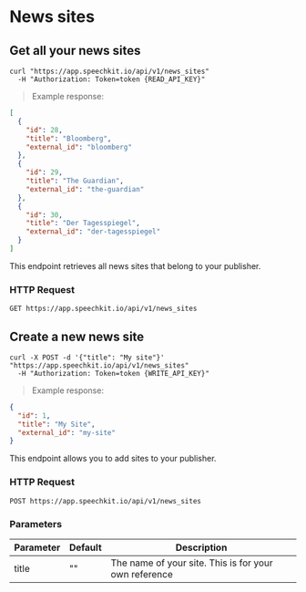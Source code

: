 # News sites

## Get all your news sites

```shell
curl "https://app.speechkit.io/api/v1/news_sites"
  -H "Authorization: Token=token {READ_API_KEY}"
```

> Example response:

```json
[
  {
    "id": 28,
    "title": "Bloomberg",
    "external_id": "bloomberg"
  },
  {
    "id": 29,
    "title": "The Guardian",
    "external_id": "the-guardian"
  },
  {
    "id": 30,
    "title": "Der Tagesspiegel",
    "external_id": "der-tagesspiegel"
  }
]
```

This endpoint retrieves all news sites that belong to your publisher.

### HTTP Request

`GET https://app.speechkit.io/api/v1/news_sites`


## Create a new news site

```shell
curl -X POST -d '{"title": "My site"}' "https://app.speechkit.io/api/v1/news_sites"
  -H "Authorization: Token=token {WRITE_API_KEY}"
```

> Example response:

```json
{
  "id": 1,
  "title": "My Site",
  "external_id": "my-site"
}
```

This endpoint allows you to add sites to your publisher.

### HTTP Request

`POST https://app.speechkit.io/api/v1/news_sites`

### Parameters

Parameter | Default | Description
--------- | ------- | -----------
title | "" | The name of your site. This is for your own reference

